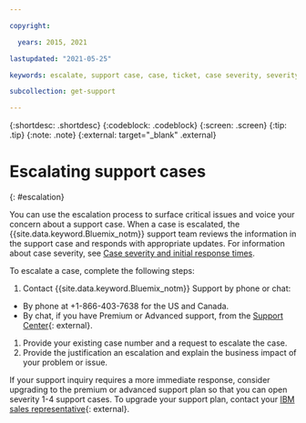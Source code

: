```yaml
---

copyright:

  years: 2015, 2021

lastupdated: "2021-05-25"

keywords: escalate, support case, case, ticket, case severity, severity, support case severity

subcollection: get-support

---
```



{:shortdesc: .shortdesc}
{:codeblock: .codeblock}
{:screen: .screen}
{:tip: .tip}
{:note: .note}
{:external: target="_blank" .external}


# Escalating support cases
{: #escalation}

You can use the escalation process to surface critical issues and voice your concern about a support case. When a case is escalated, the {{site.data.keyword.Bluemix_notm}} support team reviews the information in the support case and responds with appropriate updates. For information about case severity, see [Case severity and initial response times](/docs/get-support?topic=get-support-support-case-severity).

To escalate a case, complete the following steps:

1. Contact {{site.data.keyword.Bluemix_notm}} Support by phone or chat:
  * By phone at +1-866-403-7638 for the US and Canada.
  * By chat, if you have Premium or Advanced support, from the [Support Center](https://{DomainName}/unifiedsupport/supportcenter){: external}. 
1. Provide your existing case number and a request to escalate the case.
1. Provide the justification an escalation and explain the business impact of your problem or issue.

If your support inquiry requires a more immediate response, consider upgrading to the premium or advanced support plan so that you can open severity 1-4 support cases. To upgrade your support plan, contact your [IBM sales representative](https://www.ibm.com/contact/us/en/?lnk=flg-cont-usen){: external}.
